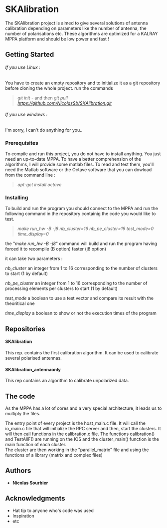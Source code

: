 # SKAlibration
The SKAlibration project is aimed to give several solutions of antenna calibration depending on parameters like the number of antenna, the number of polarisations etc. These algorithms are optimized for a KALRAY MPPA platform and should be low power and fast ! 

## Getting Started

###### If you use Linux : 
You have to create an empty repository and to initialize it as a git repository before cloning the whole project.
run the commands 
>*git init* -
and then
>*git pull https://github.com/NicolasSb/SKAlibration.git*

###### If you use windows : 
I'm sorry, I can't do anything for you..

### Prerequisites

To compile and run this project, you do not have to install anything. You just need an up-to-date MPPA.
To have a better comprehension of the algorithms, I will provide some matlab files.
To read and test them, you'll need the Matlab software or the Octave software that you can dowload from the
command line : 
>*apt-get install octave*

### Installing

To build and run the program you should connect to the MPPA and run the following command in the repository containig
the code you would like to test.

> *make run_hw -B -j8 nb_cluster=16 nb_pe_cluster=16  test_mode=0 time_display=0*


the "*make run_hw -B -j8*"  command will build and run the program having forced it to recompile (B option) faster (j8 option)

it can take two parameters : 

_*nb_cluster*_ an integer from 1 to 16 corresponding to the number of clusters to start (1 by default)

_*nb_pe_cluster*_ an integer from 1 to 16 corresponding to the number of  processing elements per clusters to start (1 by default)

_*test_mode*_ a boolean to use a test vector and compare its result with the theoritical one

_*time_display*_ a boolean to show or not the execution times of the program

## Repositories

#### SKAlibration 
This rep. contains the first calibration algorithm. It can be used to calibrate several polarised antennas.

#### SKAlibration_antennaonly
This rep contains an algorithm to calibrate unpolarized data. 

## The code 

As the MPPA has a lot of cores and a very special architecture, it leads us to multiply the files.

The entry point of every project is the host_main.c file.
It will call the io_main.c file that will initialize the RPC server and then, start the clusters.
It will then call functions in the calibration.c file.
The functions calibration() and TestAllF() are running on the IOS and the cluster_main() function is the main function of each cluster.  
The cluster are then working in the "parallel_matrix" file and using the functions of a library (matrix and complex files)


## Authors

* **Nicolas Sourbier** 


## Acknowledgments

* Hat tip to anyone who's code was used
* Inspiration
* etc

